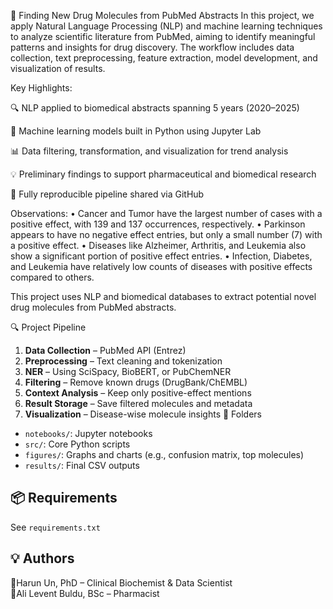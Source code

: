 🧬 Finding New Drug Molecules from PubMed Abstracts
In this project, we apply Natural Language Processing (NLP) and machine learning techniques to analyze scientific literature from PubMed, aiming to identify meaningful patterns and insights for drug discovery. The workflow includes data collection, text preprocessing, feature extraction, model development, and visualization of results.

Key Highlights:

🔍 NLP applied to biomedical abstracts spanning 5 years (2020–2025)

🧠 Machine learning models built in Python using Jupyter Lab

📊 Data filtering, transformation, and visualization for trend analysis

💡 Preliminary findings to support pharmaceutical and biomedical research

🔄 Fully reproducible pipeline shared via GitHub

Observations:
• Cancer and Tumor have the largest number of cases with a positive effect, with 139 and 137 occurrences, respectively.
• Parkinson appears to have no negative effect entries, but only a small number (7) with a positive effect.
• Diseases like Alzheimer, Arthritis, and Leukemia also show a significant portion of positive effect entries.
• Infection, Diabetes, and Leukemia have relatively low counts of diseases with positive effects compared to others.


This project uses NLP and biomedical databases to extract potential novel drug molecules from PubMed abstracts.

🔍 Project Pipeline
1. **Data Collection** – PubMed API (Entrez)
2. **Preprocessing** – Text cleaning and tokenization
3. **NER** – Using SciSpacy, BioBERT, or PubChemNER
4. **Filtering** – Remove known drugs (DrugBank/ChEMBL)
5. **Context Analysis** – Keep only positive-effect mentions
6. **Result Storage** – Save filtered molecules and metadata
7. **Visualization** – Disease-wise molecule insights
📁 Folders

- `notebooks/`: Jupyter notebooks
- `src/`: Core Python scripts
- `figures/`: Graphs and charts (e.g., confusion matrix, top molecules)
- `results/`: Final CSV outputs

## 📦 Requirements
See `requirements.txt`


## 💡 Authors
🔬Harun Un, PhD – Clinical Biochemist & Data Scientist  
🔬Ali Levent Buldu, BSc – Pharmacist
